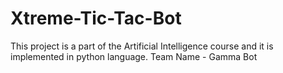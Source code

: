 # Xtreme-Tic-Tac-Bot
This project is a part of the Artificial Intelligence course and it is implemented in python language.
Team Name - Gamma Bot

